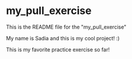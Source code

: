 # my_pull_exercise

This is the README file for the "my_pull_exercise"

My name is Sadia and this is my cool project! :) 


This is my favorite practice exercise so far!
